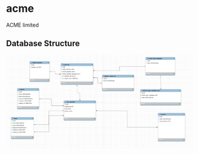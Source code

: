 # acme
ACME limited

## Database Structure
![Alt text](resources/assets/images/database.png?raw=true "Title")
